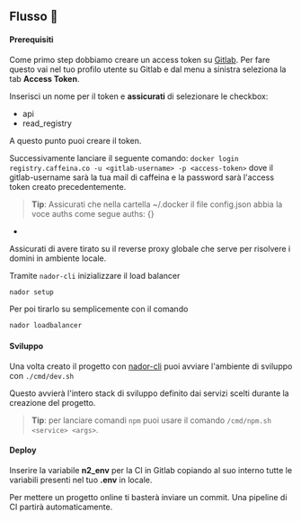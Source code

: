 ## Flusso 🚰

#### Prerequisiti

Come primo step dobbiamo creare un access token su [Gitlab](git.caffeina.co).
Per fare questo vai nel tuo profilo utente su Gitlab e dal menu a sinistra seleziona la tab **Access Token**.

Inserisci un nome per il token e **assicurati** di selezionare le checkbox:
* api
* read_registry

A questo punto puoi creare il token.

Successivamente lanciare il seguente comando:
`docker login registry.caffeina.co -u <gitlab-username> -p <access-token>`
dove il gitlab-username sarà la tua mail di caffeina e la password sarà l'access token creato precedentemente.

> **Tip**: Assicurati che nella cartella ~/.docker il file config.json abbia la voce auths come segue auths: {}

-

Assicurati di avere tirato su il reverse proxy globale che serve per risolvere i domini in ambiente locale.

Tramite `nador-cli` inizializzare il load balancer

```sh
nador setup
```

Per poi tirarlo su semplicemente con il comando

```sh
nador loadbalancer
```


#### Sviluppo

Una volta creato il progetto con [nador-cli](https://git.caffeina.co/devops/nador-cli) puoi avviare l'ambiente di sviluppo con `./cmd/dev.sh`

Questo avvierà l'intero stack di sviluppo definito dai servizi scelti durante la creazione del progetto.

> **Tip**: per lanciare comandi `npm` puoi usare il comando `/cmd/npm.sh <service> <args>`.

#### Deploy

Inserire la variabile **n2_env** per la CI in Gitlab copiando al suo interno tutte le variabili presenti nel tuo **.env** in locale.

Per mettere un progetto online ti basterà inviare un commit.
Una pipeline di CI partirà automaticamente.



